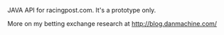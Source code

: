 JAVA API for racingpost.com. It's a prototype only.

More on my betting exchange research at http://blog.danmachine.com/